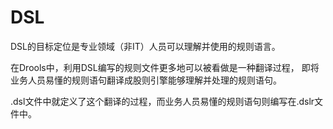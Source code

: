 # DSL

DSL的目标定位是专业领域（非IT）人员可以理解并使用的规则语言。  

在Drools中，利用DSL编写的规则文件更多地可以被看做是一种翻译过程，
即将业务人员易懂的规则语句翻译成股则引擎能够理解并处理的规则语句。  

.dsl文件中就定义了这个翻译的过程，而业务人员易懂的规则语句则编写在.dslr文件中。
